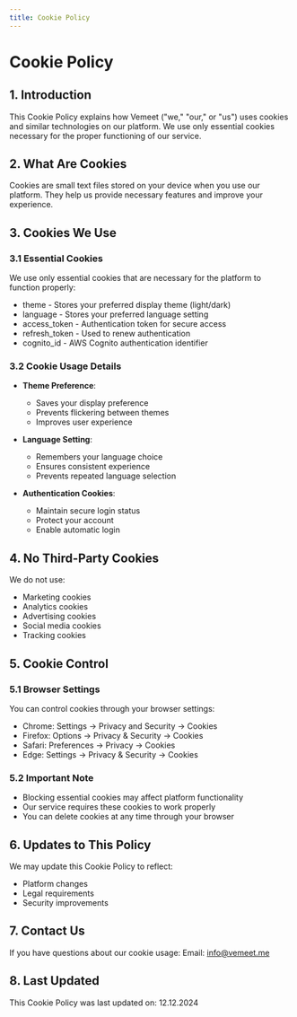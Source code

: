 ```yaml
---
title: Cookie Policy
---
```


# Cookie Policy

## 1. Introduction

This Cookie Policy explains how Vemeet ("we," "our," or "us") uses cookies and similar technologies on our platform. We use only essential cookies necessary for the proper functioning of our service.

## 2. What Are Cookies

Cookies are small text files stored on your device when you use our platform. They help us provide necessary features and improve your experience.

## 3. Cookies We Use

### 3.1 Essential Cookies

We use only essential cookies that are necessary for the platform to function properly:

- theme - Stores your preferred display theme (light/dark)
- language - Stores your preferred language setting
- access_token - Authentication token for secure access
- refresh_token - Used to renew authentication
- cognito_id - AWS Cognito authentication identifier

### 3.2 Cookie Usage Details

- **Theme Preference**:

  - Saves your display preference
  - Prevents flickering between themes
  - Improves user experience

- **Language Setting**:

  - Remembers your language choice
  - Ensures consistent experience
  - Prevents repeated language selection

- **Authentication Cookies**:
  - Maintain secure login status
  - Protect your account
  - Enable automatic login

## 4. No Third-Party Cookies

We do not use:

- Marketing cookies
- Analytics cookies
- Advertising cookies
- Social media cookies
- Tracking cookies

## 5. Cookie Control

### 5.1 Browser Settings

You can control cookies through your browser settings:

- Chrome: Settings → Privacy and Security → Cookies
- Firefox: Options → Privacy & Security → Cookies
- Safari: Preferences → Privacy → Cookies
- Edge: Settings → Privacy & Security → Cookies

### 5.2 Important Note

- Blocking essential cookies may affect platform functionality
- Our service requires these cookies to work properly
- You can delete cookies at any time through your browser

## 6. Updates to This Policy

We may update this Cookie Policy to reflect:

- Platform changes
- Legal requirements
- Security improvements

## 7. Contact Us

If you have questions about our cookie usage:
Email: info@vemeet.me

## 8. Last Updated

This Cookie Policy was last updated on: 12.12.2024
